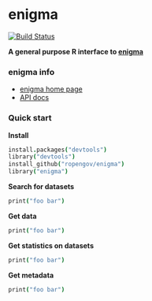 enigma
=======

[![Build Status](https://api.travis-ci.org/ropensci/enigma.png)](https://travis-ci.org/ropensci/enigma)

**A general purpose R interface to [enigma](https://app.enigma.io/)**

### enigma info

+ [enigma home page](https://app.enigma.io/)
+ [API docs](https://app.enigma.io/api)

### Quick start

**Install**

```coffee
install.packages("devtools")
library("devtools")
install_github("ropengov/enigma")
library("enigma")
```

**Search for datasets**

```coffee
print("foo bar")
```

**Get data**

```coffee
print("foo bar")
```

**Get statistics on datasets**

```coffee
print("foo bar")
```

**Get metadata**

```coffee
print("foo bar")
```